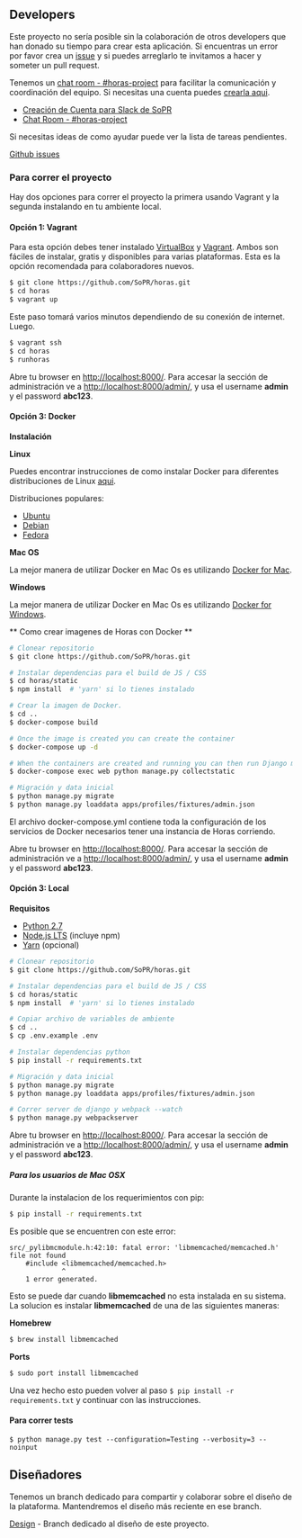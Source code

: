 ## Developers

Este proyecto no sería posible sin la colaboración de otros developers que han donado su tiempo para crear esta aplicación. Si encuentras un error por favor crea un [issue](https://github.com/SoPR/horas/issues) y si puedes arreglarlo te invitamos a hacer y someter un pull request.

Tenemos un [chat room - #horas-project](https://startupsofpr.slack.com/messages/C4HAXGZL5) para facilitar la comunicación y coordinación del equipo. Si necesitas una cuenta puedes [crearla aqui](https://bit.ly/sopr-slack).

* [Creación de Cuenta para Slack de SoPR](https://bit.ly/sopr-slack)
* [Chat Room - #horas-project](https://startupsofpr.slack.com/messages/C4HAXGZL5)

Si necesitas ideas de como ayudar puede ver la lista de tareas pendientes.

[Github issues](https://github.com/SoPR/horas/issues)


### Para correr el proyecto

Hay dos opciones para correr el proyecto la primera usando Vagrant y la segunda instalando en tu ambiente local.

#### Opción 1: Vagrant
Para esta opción debes tener instalado [VirtualBox](https://www.virtualbox.org/) y [Vagrant](http://www.vagrantup.com/). Ambos son fáciles de instalar, gratis y disponibles para varias plataformas. Esta es la opción recomendada para colaboradores nuevos.

```bash
$ git clone https://github.com/SoPR/horas.git
$ cd horas
$ vagrant up
```
Este paso tomará varios minutos dependiendo de su conexión de internet. Luego.

```bash
$ vagrant ssh
$ cd horas
$ runhoras
```

Abre tu browser en [http://localhost:8000/](http://localhost:8000/). Para accesar la sección de administración ve a [http://localhost:8000/admin/](http://localhost:8000/admin/), y usa el username **admin** y el password **abc123**.


#### Opción 3: Docker

**Instalación**

**Linux**

Puedes encontrar instrucciones de como instalar Docker para diferentes distribuciones de Linux [aqui](https://docs.docker.com/engine/installation/#docker-editions).

Distribuciones populares:

- [Ubuntu](https://docs.docker.com/engine/installation/linux/ubuntu/)
- [Debian](https://docs.docker.com/engine/installation/linux/debian/)
- [Fedora](https://docs.docker.com/engine/installation/linux/fedora/)

**Mac OS**

La mejor manera de utilizar Docker en Mac Os es utilizando [Docker for Mac](https://www.docker.com/docker-mac).

**Windows**

La mejor manera de utilizar Docker en Mac Os es utilizando [Docker for Windows](https://www.docker.com/docker-windows).

** Como crear imagenes de Horas con Docker **

```bash
# Clonear repositorio
$ git clone https://github.com/SoPR/horas.git

# Instalar dependencias para el build de JS / CSS
$ cd horas/static
$ npm install  # 'yarn' si lo tienes instalado

# Crear la imagen de Docker.
$ cd ..
$ docker-compose build

# Once the image is created you can create the container
$ docker-compose up -d

# When the containers are created and running you can then run Django manage commands
$ docker-compose exec web python manage.py collectstatic

# Migración y data inicial
$ python manage.py migrate
$ python manage.py loaddata apps/profiles/fixtures/admin.json
```

El archivo docker-compose.yml contiene toda la configuración de los servicios de Docker necesarios tener una instancia de Horas corriendo.

Abre tu browser en [http://localhost:8000/](http://localhost:8000/). Para accesar la sección de administración ve a [http://localhost:8000/admin/](http://localhost:8000/admin/), y usa el username **admin** y el password **abc123**.

#### Opción 3: Local

**Requisitos**

- [Python 2.7](https://www.python.org/)
- [Node.js LTS](https://nodejs.org) (incluye npm)
- [Yarn](https://yarnpkg.com) (opcional)

```bash
# Clonear repositorio
$ git clone https://github.com/SoPR/horas.git

# Instalar dependencias para el build de JS / CSS
$ cd horas/static
$ npm install  # 'yarn' si lo tienes instalado

# Copiar archivo de variables de ambiente
$ cd ..
$ cp .env.example .env

# Instalar dependencias python
$ pip install -r requirements.txt

# Migración y data inicial
$ python manage.py migrate
$ python manage.py loaddata apps/profiles/fixtures/admin.json

# Correr server de django y webpack --watch
$ python manage.py webpackserver
```

Abre tu browser en [http://localhost:8000/](http://localhost:8000/). Para accesar la sección de administración ve a [http://localhost:8000/admin/](http://localhost:8000/admin/), y usa el username **admin** y el password **abc123**.

##### Para los usuarios de Mac OSX
Durante la instalacion de los requerimientos con pip:

```bash
$ pip install -r requirements.txt
```
Es posible que se encuentren con este error:

```
src/_pylibmcmodule.h:42:10: fatal error: 'libmemcached/memcached.h' file not found
    #include <libmemcached/memcached.h>
             ^
    1 error generated.
```

Esto se puede dar cuando __libmemcached__ no esta instalada en su sistema. La solucion es instalar __libmemcached__ de una de las siguientes maneras:

__Homebrew__

```bash
$ brew install libmemcached
```

__Ports__

```bash
$ sudo port install libmemcached
```

Una vez hecho esto pueden volver al paso ```$ pip install -r requirements.txt``` y continuar con las instrucciones.

#### Para correr tests
```
$ python manage.py test --configuration=Testing --verbosity=3 --noinput
```

## Diseñadores

Tenemos un branch dedicado para compartir y colaborar sobre el diseño de la plataforma. Mantendremos el diseño más reciente en ese branch.

[Design](https://github.com/SoPR/horas/tree/design) - Branch dedicado al diseño de este proyecto.